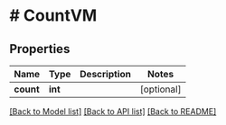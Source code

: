 # # CountVM

## Properties

Name | Type | Description | Notes
------------ | ------------- | ------------- | -------------
**count** | **int** |  | [optional]

[[Back to Model list]](../../README.md#models) [[Back to API list]](../../README.md#endpoints) [[Back to README]](../../README.md)
